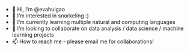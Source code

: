 - 👋 Hi, I’m @evahuigao
- 👀 I’m interested in snorkeling :)
- 🌱 I’m currently learning multiple natural and computing languages
- 💞️ I’m looking to collaborate on data analysis / data science / machine learning projects 
- 📫 How to reach me - please email me for collaborations! 

<!---
evahuigao/evahuigao is a ✨ special ✨ repository because its `README.md` (this file) appears on your GitHub profile.
You can click the Preview link to take a look at your changes.
--->
